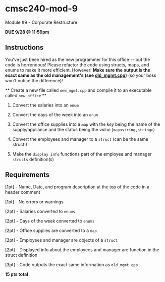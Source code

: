 # cmsc240-mod-9
Module #9 - Corporate Restructure

**DUE 9/28 @ 11:59pm**

## Instructions

You've just been hired as the new programmer for this office -- but the code is horrendous! Please refactor the code using structs, maps, and enums to make it more efficient. However! 
**Make sure the output is the exact same as the old management's (see [old_mgmt.cpp](old_mgmt.cpp))** (so your boss won't notice the difference)!

** Create a new file called `new_mgmt.cpp` and compile it to an executable called `new_office` **

1. Convert the salaries into an `enum`

2. Convert the days of the week into an `enum`

3. Convert the office supplies into a `map` with the *key* being the name of the supply/appliance and the status being the *value* (`map<string,string>`)

4. Convert the employees and manager to a `struct` (can be the same struct!)

5. Make the `display info` functions part of the employee and manager `structs` definition(s)


## Requirements

[1pt] - Name, Date, and program description at the top of the code in a header comment

[1pt] - No errors or warnings

[2pt] - Salaries converted to `enums`

[2pt] - Days of the week converted to `enums`

[2pt] - Office supplies are converted to a `map`

[2pt] - Employees and manager are objects of a `struct`

[2pt] - Displayed info about the employees and manager are function in the struct definition

[3pt] - Code outputs the exact same information as `old_mgmt.cpp`

**15 pts total**

